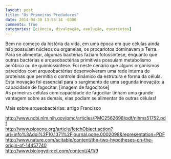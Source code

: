 ```yaml
---
layout: post
title: "Os Primeiros Predadores"
date: 2014-04-30 13:55:14 -0300
comments: true
categories: [ciência, divulgação, evolução, eucariotos]
---
```


Bem no começo da história da vida, em uma época em que células ainda não possuíam núcleos ou organelas, os procariotos dominavam a Terra. <!-- more --> Para se alimentar, algumas bactérias faziam fotossíntese, enquanto que outras bactérias e arqueobactérias primitivas possuíam metabolismo aeróbico ou de quimiossíntese. Foi neste cenário que alguns organismos parecidos com arqueobactérias desenvolveram uma rede interna de proteínas que permitia o controle dinâmico da estrutura e forma da célula. Esta inovação foi essencial para o surgimento de uma segunda inovação: a capacidade de fagocitar.  [imagem de fagocitose]   
As primeiras células com capacidade de fagocitar tinham uma grande vantagem sobre as demais, elas podiam se alimentar de outras células!


Mais sobre arqueobactérias: artigo Francisco


http://www.ncbi.nlm.nih.gov/pmc/articles/PMC2562698/pdf/nihms51752.pdf   
http://www.plosone.org/article/fetchObject.action?uri=info%3Adoi%2F10.1371%2Fjournal.pone.0002098&representation=PDF   
http://www.nature.com/scitable/content/the-two-hypotheses-on-the-origin-of-14457740  
http://www.biologydirect.com/content/4/1/9

